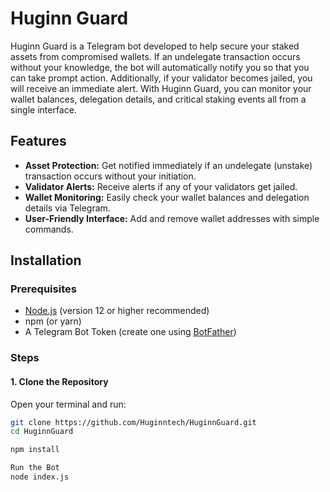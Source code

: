 # Huginn Guard

Huginn Guard is a Telegram bot developed to help secure your staked assets from compromised wallets. If an undelegate transaction occurs without your knowledge, the bot will automatically notify you so that you can take prompt action. Additionally, if your validator becomes jailed, you will receive an immediate alert. With Huginn Guard, you can monitor your wallet balances, delegation details, and critical staking events all from a single interface.

## Features

- **Asset Protection:** Get notified immediately if an undelegate (unstake) transaction occurs without your initiation.
- **Validator Alerts:** Receive alerts if any of your validators get jailed.
- **Wallet Monitoring:** Easily check your wallet balances and delegation details via Telegram.
- **User-Friendly Interface:** Add and remove wallet addresses with simple commands.

## Installation

### Prerequisites

- [Node.js](https://nodejs.org/) (version 12 or higher recommended)
- npm (or yarn)
- A Telegram Bot Token (create one using [BotFather](https://t.me/BotFather))

### Steps

#### 1. Clone the Repository

Open your terminal and run:

```bash
git clone https://github.com/Huginntech/HuginnGuard.git
cd HuginnGuard

npm install

Run the Bot
node index.js

